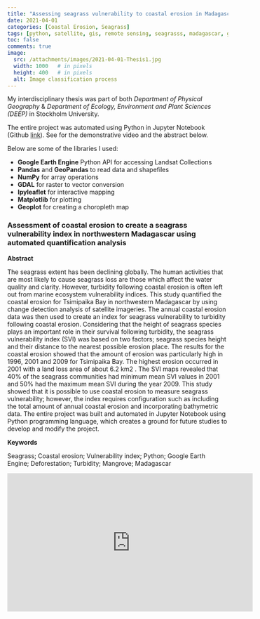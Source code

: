 ```yaml
---
title: "Assessing seagrass vulnerability to coastal erosion in Madagascar"
date: 2021-04-01
categories: [Coastal Erosion, Seagrass]
tags: [python, satellite, gis, remote sensing, seagrasss, madagascar, google earth engine, jupyter notebook, earth observation] # TAG names should always be lowercase
toc: false
comments: true
image:
  src: /attachments/images/2021-04-01-Thesis1.jpg
  width: 1000   # in pixels
  height: 400   # in pixels
  alt: Image classification process
---
```


My interdisciplinary thesis was part of both _Department of Physical Geography_ & _Department of Ecology, Environment and Plant Sciences (DEEP)_ in Stockholm University.

The entire project was automated using Python in Jupyter Notebook (Github [link](https://github.com/natarslan/Seagrass_Vulnerability_to_Coastal_Erosion)). See for the demonstrative video and the abstract below.

Below are some of the libraries I used:
- **Google Earth Engine** Python API for accessing Landsat Collections
- **Pandas** and **GeoPandas** to read data and shapefiles
- **NumPy** for array operations
- **GDAL** for raster to vector conversion
- **Ipyleaflet** for interactive mapping
- **Matplotlib** for plotting
- **Geoplot** for creating a choropleth map

### **Assessment of coastal erosion to create a seagrass vulnerability index in northwestern Madagascar using automated quantification analysis**

**Abstract**

The seagrass extent has been declining globally. The human activities that are most likely to cause seagrass loss are those which affect the water quality and clarity. However, turbidity following coastal erosion is often left out from marine ecosystem vulnerability indices. This study quantified the coastal erosion for Tsimipaika Bay in northwestern Madagascar by using change detection analysis of satellite imageries. The annual coastal erosion data was then used to create an index for seagrass vulnerability to turbidity following coastal erosion. Considering that the height of seagrass species plays an important role in their survival following turbidity, the seagrass vulnerability index (SVI) was based on two factors; seagrass species height and their distance to the nearest possible erosion place. The results for the coastal erosion showed that the amount of erosion was particularly high in 1996, 2001 and 2009 for Tsimipaika Bay. The highest erosion occurred in 2001 with a land loss area of about 6.2 km2 . The SVI maps revealed that 40% of the seagrass communities had minimum mean SVI values in 2001 and 50% had the maximum mean SVI during the year 2009. This study showed that it is possible to use coastal erosion to measure seagrass vulnerability; however, the index requires configuration such as including the total amount of annual coastal erosion and incorporating bathymetric data. The entire project was built and automated in Jupyter Notebook using Python programming language, which creates a ground for future studies to develop and modify the project.

**Keywords**

Seagrass; Coastal erosion; Vulnerability index; Python; Google Earth Engine; Deforestation; Turbidity; Mangrove; Madagascar



<iframe width="560" height="315" src="https://www.youtube.com/embed/tTH_1yfgrOw" title="YouTube video player" frameborder="0" allow="accelerometer; autoplay; clipboard-write; encrypted-media; gyroscope; picture-in-picture" allowfullscreen></iframe>
